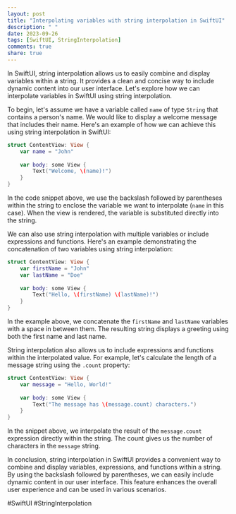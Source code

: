 ```yaml
---
layout: post
title: "Interpolating variables with string interpolation in SwiftUI"
description: " "
date: 2023-09-26
tags: [SwiftUI, StringInterpolation]
comments: true
share: true
---
```


In SwiftUI, string interpolation allows us to easily combine and display variables within a string. It provides a clean and concise way to include dynamic content into our user interface. Let's explore how we can interpolate variables in SwiftUI using string interpolation.

To begin, let's assume we have a variable called `name` of type `String` that contains a person's name. We would like to display a welcome message that includes their name. Here's an example of how we can achieve this using string interpolation in SwiftUI:

```swift
struct ContentView: View {
    var name = "John"
    
    var body: some View {
        Text("Welcome, \(name)!")
    }
}
```
In the code snippet above, we use the backslash followed by parentheses within the string to enclose the variable we want to interpolate (`name` in this case). When the view is rendered, the variable is substituted directly into the string.

We can also use string interpolation with multiple variables or include expressions and functions. Here's an example demonstrating the concatenation of two variables using string interpolation:

```swift
struct ContentView: View {
    var firstName = "John"
    var lastName = "Doe"
    
    var body: some View {
        Text("Hello, \(firstName) \(lastName)!")
    }
}
```
In the example above, we concatenate the `firstName` and `lastName` variables with a space in between them. The resulting string displays a greeting using both the first name and last name.

String interpolation also allows us to include expressions and functions within the interpolated value. For example, let's calculate the length of a message string using the `.count` property:

```swift
struct ContentView: View {
    var message = "Hello, World!"
    
    var body: some View {
        Text("The message has \(message.count) characters.")
    }
}
```
In the snippet above, we interpolate the result of the `message.count` expression directly within the string. The count gives us the number of characters in the `message` string.

In conclusion, string interpolation in SwiftUI provides a convenient way to combine and display variables, expressions, and functions within a string. By using the backslash followed by parentheses, we can easily include dynamic content in our user interface. This feature enhances the overall user experience and can be used in various scenarios.

#SwiftUI #StringInterpolation